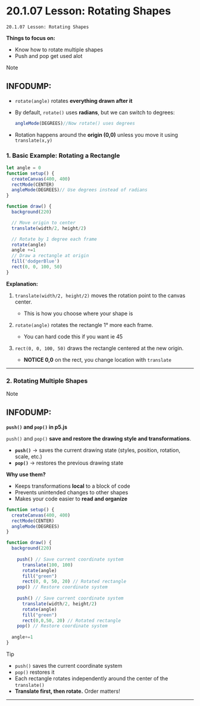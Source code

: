 # 20.1.07 Lesson: Rotating Shapes 
```
20.1.07 Lesson: Rotating Shapes 
```
**Things to focus on:**
* Know how to rotate multiple shapes
* Push and pop get used alot



> [!NOTE]
> ## INFODUMP:
> * `rotate(angle)` rotates **everything drawn after it** 
> * By default, `rotate()` uses **radians**, but we can switch to degrees:
> 
>   ```javascript
>   angleMode(DEGREES)//Now rotate() uses degrees
>   ```
> * Rotation happens around the **origin (0,0)** unless you move it using `translate(x,y)`
>


### **1. Basic Example: Rotating a Rectangle**

```javascript
let angle = 0
function setup() {
  createCanvas(400, 400)
  rectMode(CENTER)
  angleMode(DEGREES)// Use degrees instead of radians
}

function draw() {
  background(220)

  // Move origin to center
  translate(width/2, height/2)

  // Rotate by 1 degree each frame
  rotate(angle)
  angle +=1
  // Draw a rectangle at origin
  fill('dodgerBlue')
  rect(0, 0, 100, 50)
}
```

**Explanation:**

1. `translate(width/2, height/2)` moves the rotation point to the canvas center.    
    * This is how you choose where your shape is
  
2. `rotate(angle)` rotates the rectangle 1° more each frame.
    * You can hard code this if you want ie 45
3. `rect(0, 0, 100, 50)` draws the rectangle centered at the new origin. 
    * **NOTICE 0,0** on the rect, you change location with `translate` 

---

### **2. Rotating Multiple Shapes**

> [!NOTE]
> ## INFODUMP: 
> **`push()` and `pop()` in p5.js**
> 
> `push()` and `pop()` **save and restore the drawing style and transformations**.
> 
> * **`push()`** → saves the current drawing state (styles, position, rotation, scale, etc.)
> * **`pop()`** → restores the previous drawing state
> 
> **Why use them?**
> 
> * Keeps transformations **local** to a block of code
> * Prevents unintended changes to other shapes
> * Makes your code easier to **read and organize**
> 

```javascript
function setup() {
  createCanvas(400, 400)
  rectMode(CENTER)
  angleMode(DEGREES)
}

function draw() {
  background(220)
  
    push() // Save current coordinate system
      translate(100, 100)
      rotate(angle) 
      fill("green")
      rect(0, 0, 50, 20) // Rotated rectangle
    pop() // Restore coordinate system
 
    push() // Save current coordinate system
      translate(width/2, height/2)
      rotate(angle) 
      fill("green")
      rect(0,0,50, 20) // Rotated rectangle
    pop() // Restore coordinate system
  
  angle+=1
}
```
> [!TIP]
> * `push()` saves the current coordinate system
> * `pop()` restores it
> * Each rectangle rotates independently around the center of the `translate()`
> * **Translate first, then rotate.** Order matters!
> 
> ---
